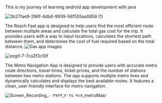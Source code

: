 This is my journey of learning android app development with java

![3b27fae9-296f-4db6-9939-56f555aa0859 (1)](https://github.com/user-attachments/assets/d27979e0-eb38-43f9-b851-dbafd167b202)

The Reach Fast app is designed to help users find the most efficient route between multiple areas and calculate the total gas cost for the trip. It provides users with a way to input locations,
calculates the shortest path between them, and determines the cost of fuel required based on the total distance.
![Gas app images](https://github.com/user-attachments/assets/08a7841f-bc88-472c-878e-1afa92028bc8)

![ezgif-7-7ca2f3c10f](https://github.com/user-attachments/assets/c0bebc71-0711-4d6f-ae21-2116c92efeb2)

The Metro Navigation App is designed to provide users with accurate metro route directions, travel times, ticket prices, and the number of stations between two metro stations.
The app supports multiple metro lines and dynamically calculates and displays the best available routes. It features a clean, user-friendly interface for metro navigation.

![Screen_Recording_٢٠٢٤٠٩١٧_٠٠٣٧٢٣_metroMasr](https://github.com/user-attachments/assets/90b3c898-2f61-47cb-9de2-204e2e360f40)




